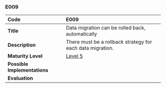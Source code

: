 ### E009

| **Code**           | **E009** |
| :--                | :--      |
| **Title**          | Data migration can be rolled back, automatically |
| **Description**    | There must be a rollback strategy for each data migration. |
| **Maturity Level** | [Level 5](/levels#level-5) |
| **Possible Implementations** | |
| **Evaluation**     | |
